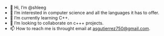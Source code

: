 - 👋 Hi, I’m @shleeg
- 👀 I’m interested in computer science and all the languages it has to offer.
- 🌱 I’m currently learning C++.
- 💞️ I’m looking to collaborate on c+++ projects.
- 📫 How to reach me is throught email at asgutierrez750@gmail.com.

<!---
shleeg/shleeg is a ✨ special ✨ repository because its `README.md` (this file) appears on your GitHub profile.
You can click the Preview link to take a look at your changes.
--->
